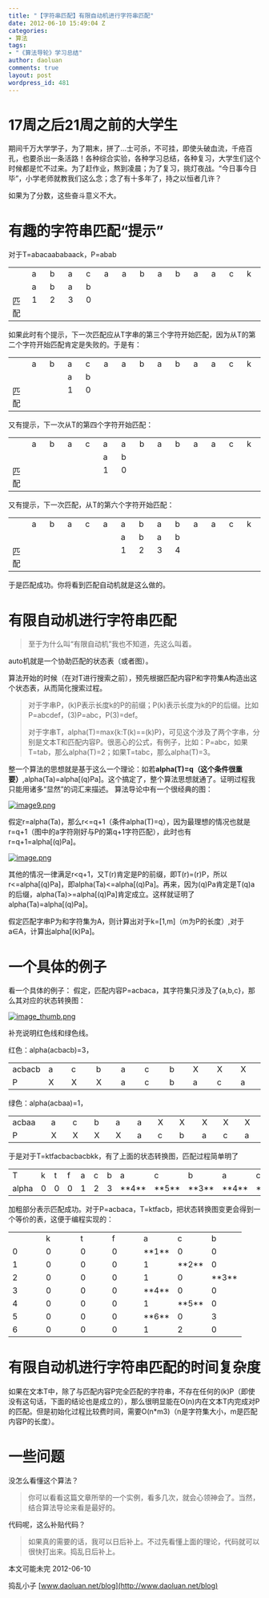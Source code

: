 ```yaml
---
title: "【字符串匹配】有限自动机进行字符串匹配"
date: 2012-06-10 15:49:04 Z
categories:
- 算法
tags:
- "《算法导轮》学习总结"
author: daoluan
comments: true
layout: post
wordpress_id: 481
---
```


# 17周之后21周之前的大学生


期间千万大学学子，为了期末，拼了...士可杀，不可挂，即使头破血流，千疮百孔，也要杀出一条活路！各种综合实验，各种学习总结，各种复习，大学生们这个时候都是忙不过来。为了赶作业，熬到凌晨；为了复习，挑灯夜战。“今日事今日毕”，小学老师就教我们这么念；念了有十多年了，持之以恒者几许？

如果为了分数，这些奋斗意义不大。


# 有趣的字符串匹配“提示”


对于T=abacaababaack，P=abab
<table cellpadding="2" width="395" cellspacing="0" border="0" >
<tbody >
<tr >

<td width="28" valign="top" >
</td>

<td width="28" valign="top" >a
</td>

<td width="28" valign="top" >b
</td>

<td width="28" valign="top" >a
</td>

<td width="28" valign="top" >c
</td>

<td width="28" valign="top" >a
</td>

<td width="28" valign="top" >a
</td>

<td width="28" valign="top" >b
</td>

<td width="28" valign="top" >a
</td>

<td width="29" valign="top" >b
</td>

<td width="28" valign="top" >a
</td>

<td width="28" valign="top" >a
</td>

<td width="28" valign="top" >c
</td>

<td width="28" valign="top" >k
</td>
</tr>
<tr >

<td width="28" valign="top" >
</td>

<td width="28" valign="top" >a
</td>

<td width="28" valign="top" >b
</td>

<td width="28" valign="top" >a
</td>

<td width="28" valign="top" >b
</td>

<td width="28" valign="top" >
</td>

<td width="28" valign="top" >
</td>

<td width="28" valign="top" >
</td>

<td width="28" valign="top" >
</td>

<td width="29" valign="top" >
</td>

<td width="28" valign="top" >
</td>

<td width="28" valign="top" >
</td>

<td width="28" valign="top" >
</td>

<td width="28" valign="top" >
</td>
</tr>
<tr >

<td width="28" valign="top" >匹配
</td>

<td width="28" valign="top" >1
</td>

<td width="28" valign="top" >2
</td>

<td width="28" valign="top" >3
</td>

<td width="28" valign="top" >0
</td>

<td width="28" valign="top" >
</td>

<td width="28" valign="top" >
</td>

<td width="28" valign="top" >
</td>

<td width="28" valign="top" >
</td>

<td width="29" valign="top" >
</td>

<td width="28" valign="top" >
</td>

<td width="28" valign="top" >
</td>

<td width="28" valign="top" >
</td>

<td width="28" valign="top" >
</td>
</tr>
</tbody>
</table>
<!-- more -->如果此时有个提示，下一次匹配应从T字串的第三个字符开始匹配，因为从T的第二个字符开始匹配肯定是失败的。于是有：
<table cellpadding="2" width="395" cellspacing="0" border="0" >
<tbody >
<tr >

<td width="28" valign="top" >
</td>

<td width="28" valign="top" >a
</td>

<td width="28" valign="top" >b
</td>

<td width="28" valign="top" >a
</td>

<td width="28" valign="top" >c
</td>

<td width="28" valign="top" >a
</td>

<td width="28" valign="top" >a
</td>

<td width="28" valign="top" >b
</td>

<td width="28" valign="top" >a
</td>

<td width="29" valign="top" >b
</td>

<td width="28" valign="top" >a
</td>

<td width="28" valign="top" >a
</td>

<td width="28" valign="top" >c
</td>

<td width="28" valign="top" >k
</td>
</tr>
<tr >

<td width="28" valign="top" >
</td>

<td width="28" valign="top" >
</td>

<td width="28" valign="top" >
</td>

<td width="28" valign="top" >a
</td>

<td width="28" valign="top" >b
</td>

<td width="28" valign="top" >
</td>

<td width="28" valign="top" >
</td>

<td width="28" valign="top" >
</td>

<td width="28" valign="top" >
</td>

<td width="29" valign="top" >
</td>

<td width="28" valign="top" >
</td>

<td width="28" valign="top" >
</td>

<td width="28" valign="top" >
</td>

<td width="28" valign="top" >
</td>
</tr>
<tr >

<td width="28" valign="top" >匹配
</td>

<td width="28" valign="top" >
</td>

<td width="28" valign="top" >
</td>

<td width="28" valign="top" >1
</td>

<td width="28" valign="top" >0
</td>

<td width="28" valign="top" >
</td>

<td width="28" valign="top" >
</td>

<td width="28" valign="top" >
</td>

<td width="28" valign="top" >
</td>

<td width="29" valign="top" >
</td>

<td width="28" valign="top" >
</td>

<td width="28" valign="top" >
</td>

<td width="28" valign="top" >
</td>

<td width="28" valign="top" >
</td>
</tr>
</tbody>
</table>
又有提示，下一次从T的第四个字符开始匹配：
<table cellpadding="2" width="395" cellspacing="0" border="0" >
<tbody >
<tr >

<td width="28" valign="top" >
</td>

<td width="28" valign="top" >a
</td>

<td width="28" valign="top" >b
</td>

<td width="28" valign="top" >a
</td>

<td width="28" valign="top" >c
</td>

<td width="28" valign="top" >a
</td>

<td width="28" valign="top" >a
</td>

<td width="28" valign="top" >b
</td>

<td width="28" valign="top" >a
</td>

<td width="29" valign="top" >b
</td>

<td width="28" valign="top" >a
</td>

<td width="28" valign="top" >a
</td>

<td width="28" valign="top" >c
</td>

<td width="28" valign="top" >k
</td>
</tr>
<tr >

<td width="28" valign="top" >
</td>

<td width="28" valign="top" >
</td>

<td width="28" valign="top" >
</td>

<td width="28" valign="top" >
</td>

<td width="28" valign="top" >
</td>

<td width="28" valign="top" >a
</td>

<td width="28" valign="top" >b
</td>

<td width="28" valign="top" >
</td>

<td width="28" valign="top" >
</td>

<td width="29" valign="top" >
</td>

<td width="28" valign="top" >
</td>

<td width="28" valign="top" >
</td>

<td width="28" valign="top" >
</td>

<td width="28" valign="top" >
</td>
</tr>
<tr >

<td width="28" valign="top" >匹配
</td>

<td width="28" valign="top" >
</td>

<td width="28" valign="top" >
</td>

<td width="28" valign="top" >
</td>

<td width="28" valign="top" >
</td>

<td width="28" valign="top" >1
</td>

<td width="28" valign="top" >0
</td>

<td width="28" valign="top" >
</td>

<td width="28" valign="top" >
</td>

<td width="29" valign="top" >
</td>

<td width="28" valign="top" >
</td>

<td width="28" valign="top" >
</td>

<td width="28" valign="top" >
</td>

<td width="28" valign="top" >
</td>
</tr>
</tbody>
</table>
又有提示，下一次匹配，从T的第六个字符开始匹配：
<table cellpadding="2" width="395" cellspacing="0" border="0" >
<tbody >
<tr >

<td width="28" valign="top" >
</td>

<td width="28" valign="top" >a
</td>

<td width="28" valign="top" >b
</td>

<td width="28" valign="top" >a
</td>

<td width="28" valign="top" >c
</td>

<td width="28" valign="top" >a
</td>

<td width="28" valign="top" >a
</td>

<td width="28" valign="top" >b
</td>

<td width="28" valign="top" >a
</td>

<td width="29" valign="top" >b
</td>

<td width="28" valign="top" >a
</td>

<td width="28" valign="top" >a
</td>

<td width="28" valign="top" >c
</td>

<td width="28" valign="top" >k
</td>
</tr>
<tr >

<td width="28" valign="top" >
</td>

<td width="28" valign="top" >
</td>

<td width="28" valign="top" >
</td>

<td width="28" valign="top" >
</td>

<td width="28" valign="top" >
</td>

<td width="28" valign="top" >
</td>

<td width="28" valign="top" >a
</td>

<td width="28" valign="top" >b
</td>

<td width="28" valign="top" >a
</td>

<td width="29" valign="top" >b
</td>

<td width="28" valign="top" >
</td>

<td width="28" valign="top" >
</td>

<td width="28" valign="top" >
</td>

<td width="28" valign="top" >
</td>
</tr>
<tr >

<td width="28" valign="top" >匹配
</td>

<td width="28" valign="top" >
</td>

<td width="28" valign="top" >
</td>

<td width="28" valign="top" >
</td>

<td width="28" valign="top" >
</td>

<td width="28" valign="top" >
</td>

<td width="28" valign="top" >1
</td>

<td width="28" valign="top" >2
</td>

<td width="28" valign="top" >3
</td>

<td width="29" valign="top" >4
</td>

<td width="28" valign="top" >
</td>

<td width="28" valign="top" >
</td>

<td width="28" valign="top" >
</td>

<td width="28" valign="top" >
</td>
</tr>
</tbody>
</table>
于是匹配成功。你将看到匹配自动机就是这么做的。


# 有限自动机进行字符串匹配




<blockquote>至于为什么叫“有限自动机”我也不知道，先这么叫着。</blockquote>


auto机就是一个协助匹配的状态表（或者图）。

算法开始的时候（在对T进行搜索之前），预先根据匹配内容P和字符集A构造出这个状态表，从而简化搜索过程。


<blockquote><p>对于字串P，(k)P表示长度k的P的前缀；P(k)表示长度为k的P的后缀。比如P=abcdef，(3)P=abc，P(3)=def。</p>
<p>对于字串T，alpha(T)=max{k:T(k)==(k)P}，可见这个涉及了两个字串，分别是文本T和匹配内容P。很恶心的公式，有例子，比如：P=abc，如果T=tab，那么alpha(T)=2；如果T=tabc，那么alpha(T)=3。</p></blockquote>


整一个算法的思想就是基于这么一个理论：如若**alpha(T)=q（这个条件很重要）**,alpha(Ta)=alpha[(q)Pa]。这个搞定了，整个算法思想就通了。证明过程我只能用诸多“显然”的词汇来描述。 算法导论中有一个很经典的图：

[![image9.png](http://daoluan.net/images/blog/2012/06/image9.png)](http://daoluan.net/images/blog/2012/06/image9.png)

假定r=alpha(Ta)，那么r<=q+1（条件alpha(T)=q），因为最理想的情况也就是r=q+1（图中的a字符刚好与P的第q+1字符匹配），此时也有r=q+1=alpha[(q)Pa]。

[![image.png](http://daoluan.net/images/blog/2012/06/image.png)](http://daoluan.net/images/blog/2012/06/image.png)

其他的情况一律满足r<q+1，又T(r)肯定是P的前缀，即T(r)=(r)P，所以r<=alpha[(q)Pa]，即alpha(Ta)<=alpha[(q)Pa]。再来，因为(q)Pa肯定是T(q)a的后缀，alpha(Ta)>=alpha[(q)Pa]肯定成立。这样就证明了alpha(Ta)=alpha[(q)Pa]。

假定匹配字串P为和字符集为A，则计算出对于k=[1,m]（m为P的长度）,对于a∈A，计算出alpha[(k)Pa]。


# 一个具体的例子


看一个具体的例子： 假定，匹配内容P=acbaca，其字符集只涉及了{a,b,c}，那么其对应的状态转换图：

[![image_thumb.png](http://daoluan.net/images/blog/2012/06/image_thumb1.png)](http://daoluan.net/images/blog/2012/06/image_thumb1.png)

补充说明红色线和绿色线。

红色：alpha(acbacb)=3，
<table cellpadding="2" width="387" cellspacing="0" border="0" >
<tbody >
<tr >

<td width="39" valign="top" >acbacb
</td>

<td width="36" valign="top" >a
</td>

<td width="41" valign="top" >c
</td>

<td width="41" valign="top" >b
</td>

<td width="39" valign="top" >a
</td>

<td width="43" valign="top" >c
</td>

<td width="39" valign="top" >b
</td>

<td width="38" valign="top" >X
</td>

<td width="37" valign="top" >X
</td>

<td width="36" valign="top" >X
</td>
</tr>
<tr >

<td width="39" valign="top" >P
</td>

<td width="37" valign="top" >X
</td>

<td width="42" valign="top" >X
</td>

<td width="42" valign="top" >X
</td>

<td width="40" valign="top" >a
</td>

<td width="43" valign="top" >c
</td>

<td width="39" valign="top" >b
</td>

<td width="40" valign="top" >a
</td>

<td width="39" valign="top" >c
</td>

<td width="40" valign="top" >a
</td>
</tr>
</tbody>
</table>
绿色：alpha(acbaa)=1，
<table cellpadding="2" width="378" cellspacing="0" border="0" >
<tbody >
<tr >

<td width="66" valign="top" >acbaa
</td>

<td width="31" valign="top" >a
</td>

<td width="31" valign="top" >c
</td>

<td width="32" valign="top" >b
</td>

<td width="31" valign="top" >a
</td>

<td width="29" valign="top" >a
</td>

<td width="31" valign="top" >X
</td>

<td width="35" valign="top" >X
</td>

<td width="31" valign="top" >X
</td>

<td width="32" valign="top" >X
</td>

<td width="27" valign="top" >X
</td>
</tr>
<tr >

<td width="65" valign="top" >P
</td>

<td width="32" valign="top" >X
</td>

<td width="32" valign="top" >X
</td>

<td width="32" valign="top" >X
</td>

<td width="32" valign="top" >X
</td>

<td width="30" valign="top" >a
</td>

<td width="32" valign="top" >c
</td>

<td width="35" valign="top" >b
</td>

<td width="31" valign="top" >a
</td>

<td width="32" valign="top" >c
</td>

<td width="28" valign="top" >a
</td>
</tr>
</tbody>
</table>
于是对于T=ktfacbacbacbkk，有了上面的状态转换图，匹配过程简单明了
<table cellpadding="2" width="395" cellspacing="0" border="0" >
<tbody >
<tr >

<td width="53" valign="top" >T
</td>

<td width="25" valign="top" >k
</td>

<td width="23" valign="top" >t
</td>

<td width="23" valign="top" >f
</td>

<td width="26" valign="top" >a
</td>

<td width="26" valign="top" >c
</td>

<td width="28" valign="top" >b
</td>

<td width="26" valign="top" >a
</td>

<td width="26" valign="top" >c
</td>

<td width="28" valign="top" >b
</td>

<td width="25" valign="top" >a
</td>

<td width="25" valign="top" >c
</td>

<td width="25" valign="top" >b
</td>

<td width="17" valign="top" >k
</td>

<td width="17" valign="top" >k
</td>
</tr>
<tr >

<td width="53" valign="top" >alpha
</td>

<td width="25" valign="top" >0
</td>

<td width="23" valign="top" >0
</td>

<td width="23" valign="top" >0
</td>

<td width="26" valign="top" >1
</td>

<td width="26" valign="top" >2
</td>

<td width="28" valign="top" >3
</td>

<td width="27" valign="top" >**4**
</td>

<td width="27" valign="top" >**5**
</td>

<td width="29" valign="top" >**3**
</td>

<td width="25" valign="top" >**4**
</td>

<td width="25" valign="top" >**5**
</td>

<td width="25" valign="top" >**6**
</td>

<td width="18" valign="top" >0
</td>

<td width="18" valign="top" >0
</td>
</tr>
</tbody>
</table>
加粗部分表示匹配成功。对于P=acbaca，T=ktfacb，把状态转换图变更会得到一个等价的表，这便于编程实现的：
<table cellpadding="2" width="328" cellspacing="0" border="0" >
<tbody >
<tr >

<td width="50" valign="top" >
</td>

<td width="53" valign="top" >k
</td>

<td width="47" valign="top" >t
</td>

<td width="46" valign="top" >f
</td>

<td width="45" valign="top" >a
</td>

<td width="44" valign="top" >c
</td>

<td width="43" valign="top" >b
</td>
</tr>
<tr >

<td width="51" valign="top" >0
</td>

<td width="53" valign="top" >0
</td>

<td width="47" valign="top" >0
</td>

<td width="47" valign="top" >0
</td>

<td width="46" valign="top" >**1**
</td>

<td width="45" valign="top" >0
</td>

<td width="44" valign="top" >0
</td>
</tr>
<tr >

<td width="51" valign="top" >1
</td>

<td width="53" valign="top" >0
</td>

<td width="47" valign="top" >0
</td>

<td width="47" valign="top" >0
</td>

<td width="47" valign="top" >1
</td>

<td width="46" valign="top" >**2**
</td>

<td width="45" valign="top" >0
</td>
</tr>
<tr >

<td width="50" valign="top" >2
</td>

<td width="53" valign="top" >0
</td>

<td width="47" valign="top" >0
</td>

<td width="47" valign="top" >0
</td>

<td width="47" valign="top" >1
</td>

<td width="46" valign="top" >0
</td>

<td width="45" valign="top" >**3**
</td>
</tr>
<tr >

<td width="50" valign="top" >3
</td>

<td width="53" valign="top" >0
</td>

<td width="47" valign="top" >0
</td>

<td width="47" valign="top" >0
</td>

<td width="47" valign="top" >**4**
</td>

<td width="46" valign="top" >0
</td>

<td width="45" valign="top" >0
</td>
</tr>
<tr >

<td width="50" valign="top" >4
</td>

<td width="53" valign="top" >0
</td>

<td width="47" valign="top" >0
</td>

<td width="47" valign="top" >0
</td>

<td width="47" valign="top" >1
</td>

<td width="46" valign="top" >**5**
</td>

<td width="45" valign="top" >0
</td>
</tr>
<tr >

<td width="50" valign="top" >5
</td>

<td width="53" valign="top" >0
</td>

<td width="47" valign="top" >0
</td>

<td width="47" valign="top" >0
</td>

<td width="47" valign="top" >**6**
</td>

<td width="46" valign="top" >0
</td>

<td width="45" valign="top" >3
</td>
</tr>
<tr >

<td width="50" valign="top" >6
</td>

<td width="53" valign="top" >0
</td>

<td width="47" valign="top" >0
</td>

<td width="47" valign="top" >0
</td>

<td width="47" valign="top" >1
</td>

<td width="46" valign="top" >2
</td>

<td width="45" valign="top" >0
</td>
</tr>
</tbody>
</table>


# 有限自动机进行字符串匹配的时间复杂度


如果在文本T中，除了与匹配内容P完全匹配的字符串，不存在任何的(k)P（即使没有这句话，下面的结论也是成立的），那么很明显能在O(n)内在文本T内完成对P的匹配。但是初始化过程比较费时间，需要O(n*m3)（n是字符集大小，m是匹配内容P的长度）。


# 一些问题


没怎么看懂这个算法？


<blockquote>你可以看看这篇文章所举的一个实例，看多几次，就会心领神会了。当然，结合算法导论来看是最好的。</blockquote>


代码呢，这么补贴代码？


<blockquote>如果真的需要的话，我可以日后补上。不过先看懂上面的理论，代码就可以很快打出来。捣乱日后补上。</blockquote>


本文可能未完 2012-06-10

捣乱小子 [www.daoluan.net/blog](http://www.daoluan.net/blog)
